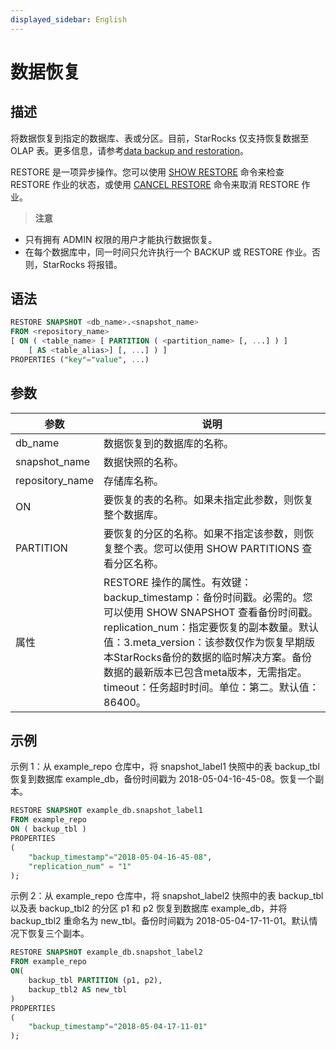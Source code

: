 ```yaml
---
displayed_sidebar: English
---
```


# 数据恢复

## 描述

将数据恢复到指定的数据库、表或分区。目前，StarRocks 仅支持恢复数据至 OLAP 表。更多信息，请参考[data backup and restoration](../../../administration/Backup_and_restore.md)。

RESTORE 是一项异步操作。您可以使用 [SHOW RESTORE](../data-manipulation/SHOW_RESTORE.md) 命令来检查 RESTORE 作业的状态，或使用 [CANCEL RESTORE](../data-definition/CANCEL_RESTORE.md) 命令来取消 RESTORE 作业。

> **注意**
- 只有拥有 ADMIN 权限的用户才能执行数据恢复。
- 在每个数据库中，同一时间只允许执行一个 BACKUP 或 RESTORE 作业。否则，StarRocks 将报错。

## 语法

```SQL
RESTORE SNAPSHOT <db_name>.<snapshot_name>
FROM <repository_name>
[ ON ( <table_name> [ PARTITION ( <partition_name> [, ...] ) ]
    [ AS <table_alias>] [, ...] ) ]
PROPERTIES ("key"="value", ...)
```

## 参数

|参数|说明|
|---|---|
|db_name|数据恢复到的数据库的名称。|
|snapshot_name|数据快照的名称。|
|repository_name|存储库名称。|
|ON|要恢复的表的名称。如果未指定此参数，则恢复整个数据库。|
|PARTITION|要恢复的分区的名称。如果不指定该参数，则恢复整个表。您可以使用 SHOW PARTITIONS 查看分区名称。|
|属性|RESTORE 操作的属性。有效键：backup_timestamp：备份时间戳。必需的。您可以使用 SHOW SNAPSHOT 查看备份时间戳。replication_num：指定要恢复的副本数量。默认值：3.meta_version：该参数仅作为恢复早期版本StarRocks备份的数据的临时解决方案。备份数据的最新版本已包含meta版本，无需指定。timeout：任务超时时间。单位：第二。默认值：86400。|

## 示例

示例 1：从 example_repo 仓库中，将 snapshot_label1 快照中的表 backup_tbl 恢复到数据库 example_db，备份时间戳为 2018-05-04-16-45-08。恢复一个副本。

```SQL
RESTORE SNAPSHOT example_db.snapshot_label1
FROM example_repo
ON ( backup_tbl )
PROPERTIES
(
    "backup_timestamp"="2018-05-04-16-45-08",
    "replication_num" = "1"
);
```

示例 2：从 example_repo 仓库中，将 snapshot_label2 快照中的表 backup_tbl 以及表 backup_tbl2 的分区 p1 和 p2 恢复到数据库 example_db，并将 backup_tbl2 重命名为 new_tbl。备份时间戳为 2018-05-04-17-11-01。默认情况下恢复三个副本。

```SQL
RESTORE SNAPSHOT example_db.snapshot_label2
FROM example_repo
ON(
    backup_tbl PARTITION (p1, p2),
    backup_tbl2 AS new_tbl
)
PROPERTIES
(
    "backup_timestamp"="2018-05-04-17-11-01"
);
```
